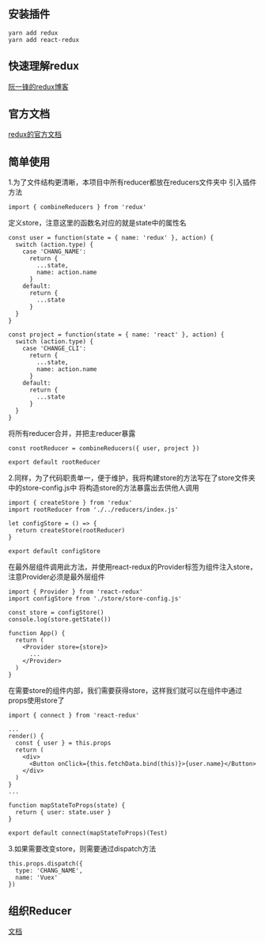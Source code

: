## 安装插件
```
yarn add redux
yarn add react-redux
```

## 快速理解redux
[阮一锋的redux博客](http://www.ruanyifeng.com/blog/2016/09/redux_tutorial_part_one_basic_usages.html)

## 官方文档
[redux的官方文档](https://www.redux.org.cn/docs/introduction/Motivation.html)

## 简单使用
1.为了文件结构更清晰，本项目中所有reducer都放在reducers文件夹中
引入插件方法
```
import { combineReducers } from 'redux'
```

定义store，注意这里的函数名对应的就是state中的属性名
```
const user = function(state = { name: 'redux' }, action) {
  switch (action.type) {
    case 'CHANG_NAME':
      return {
        ...state,
        name: action.name
      }
    default:
      return {
        ...state
      }
  }
}

const project = function(state = { name: 'react' }, action) {
  switch (action.type) {
    case 'CHANGE_CLI':
      return {
        ...state,
        name: action.name
      }
    default:
      return {
        ...state
      }
  }
}
```

将所有reducer合并，并把主reducer暴露
```
const rootReducer = combineReducers({ user, project })

export default rootReducer
```

2.同样，为了代码职责单一，便于维护，我将构建store的方法写在了store文件夹中的store-config.js中
将构造store的方法暴露出去供他人调用
```
import { createStore } from 'redux'
import rootReducer from './../reducers/index.js'

let configStore = () => {
  return createStore(rootReducer)
}

export default configStore
```

在最外层组件调用此方法，并使用react-redux的Provider标签为组件注入store，注意Provider必须是最外层组件
```
import { Provider } from 'react-redux'
import configStore from './store/store-config.js'

const store = configStore()
console.log(store.getState())

function App() {
  return (
    <Provider store={store}>
      ...
    </Provider>
  )
}
```

在需要store的组件内部，我们需要获得store，这样我们就可以在组件中通过props使用store了
```
import { connect } from 'react-redux'

...
render() {
  const { user } = this.props
  return (
    <div>
      <Button onClick={this.fetchData.bind(this)}>{user.name}</Button>
    </div>
  )
}
...

function mapStateToProps(state) {
  return { user: state.user }
}

export default connect(mapStateToProps)(Test)
```

3.如果需要改变store，则需要通过dispatch方法
```
this.props.dispatch({
  type: 'CHANG_NAME',
  name: 'Vuex'
})
```

## 组织Reducer
[文档](https://www.redux.org.cn/docs/recipes/StructuringReducers.html)